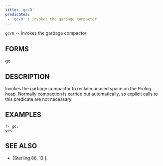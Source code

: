 ```yaml
---
title: 'gc/0'
predicates:
 - 'gc/0' : invokes the garbage compactor
---
```

`gc/0` `--` invokes the garbage compactor


## FORMS

gc


## DESCRIPTION

Invokes the garbage compactor to reclaim unused space on the Prolog heap. Normally compaction is carried out automatically, so explicit calls to this predicate are not necessary.


## EXAMPLES

```
?- gc.
yes.
```


## SEE ALSO

- [Sterling 86, 13 ]. 
